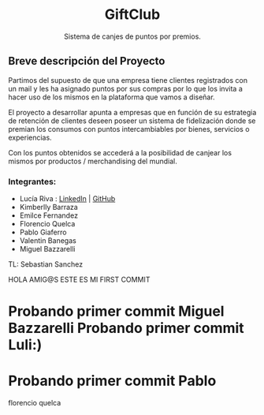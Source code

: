 <h1 align = "center"> GiftClub </h1>
<p align = "center"> Sistema de canjes de puntos por premios. </p>

<h2>Breve descripción del Proyecto</h2>

Partimos del supuesto de que una empresa tiene clientes registrados con un mail y les ha asignado puntos por sus compras por lo que los invita a hacer uso de los mismos en la plataforma que vamos a diseñar.

El proyecto a desarrollar apunta a empresas que en función de su estrategia de retención de clientes deseen poseer un sistema de fidelización donde se premian los consumos con puntos intercambiables por bienes, servicios o experiencias.

Con los puntos obtenidos se accederá a la posibilidad de canjear los mismos por productos / merchandising del mundial.


### Integrantes:
* Lucía Riva : [LinkedIn]() | [GitHub]()
* Kimberlly Barraza
* Emilce Fernandez
* Florencio Quelca
* Pablo Giaferro
* Valentin Banegas
* Miguel Bazzarelli

TL: Sebastian Sanchez  


HOLA AMIG@S ESTE ES MI FIRST COMMIT


Probando primer commit Miguel
 Bazzarelli
Probando primer commit Luli:)
=======
Probando primer commit Pablo
===============
florencio quelca 
